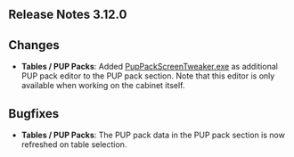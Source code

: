 ## Release Notes 3.12.0

## Changes

- **Tables / PUP Packs**: Added [PupPackScreenTweaker.exe](https://github.com/matiou11/PupPackScreenTweaker) as additional PUP pack editor to the PUP pack section. Note that this editor is only available when working on the cabinet itself.
 
## Bugfixes

- **Tables / PUP Packs**: The PUP pack data in the PUP pack section is now refreshed on table selection. 
